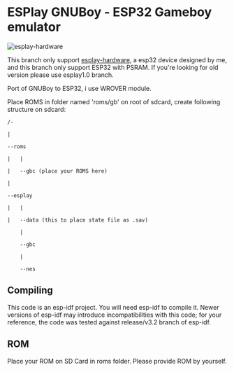 # ESPlay GNUBoy - ESP32 Gameboy emulator 

![esplay-hardware](https://github.com/pebri86/esplay-nes/blob/master/hardware/rsz_1rsz_img_20190131_153830.jpg)

This branch only support [esplay-hardware], a esp32 device designed by me, and this branch only support ESP32 with PSRAM. If you're looking for old version please use esplay1.0 branch.

[esplay-hardware]: https://github.com/pebri86/esplay-hardware

Port of GNUBoy to ESP32, i use WROVER module.

Place ROMS in folder named 'roms/gb' on root of sdcard, create following structure on sdcard:

	/-

	|

 	--roms 
	
	|	|
		
	|	--gbc (place your ROMS here)
	
 	|

 	--esplay

   	|	|

   	|	--data (this to place state file as .sav)

		|
		
		--gbc
		
		|
		
		--nes

Compiling
---------

This code is an esp-idf project. You will need esp-idf to compile it. Newer versions of esp-idf may introduce incompatibilities with this code;
for your reference, the code was tested against release/v3.2 branch of esp-idf.

ROM
--- 
Place your ROM on SD Card in roms folder. Please provide ROM by yourself.

